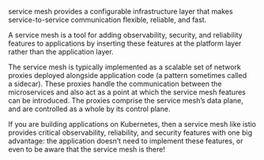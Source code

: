 service mesh provides a configurable infrastructure layer that makes service-to-service communication flexible, reliable, and fast.

A service mesh is a tool for adding observability, security, and reliability features to applications by inserting these features at the platform layer 
rather than the application layer.

The service mesh is typically implemented as a scalable set of network proxies deployed alongside application code (a pattern sometimes called a sidecar). These proxies handle the communication between the microservices and also act as a point at which the service mesh features can be introduced. The proxies comprise the service mesh’s data plane, and are controlled as a whole by its control plane.

If you are building applications on Kubernetes, then a service mesh like istio provides critical observability, reliability, and security features with one big advantage: the application doesn’t need to implement these features, or even to be aware that the service mesh is there!
